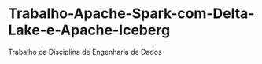 # Trabalho-Apache-Spark-com-Delta-Lake-e-Apache-Iceberg
Trabalho da Disciplina de Engenharia de Dados

